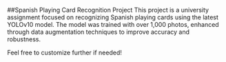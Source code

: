 ##Spanish Playing Card Recognition Project
This project is a university assignment focused on recognizing Spanish playing cards using the latest YOLOv10 model. The model was trained with over 1,000 photos, enhanced through data augmentation techniques to improve accuracy and robustness.

Feel free to customize further if needed!
